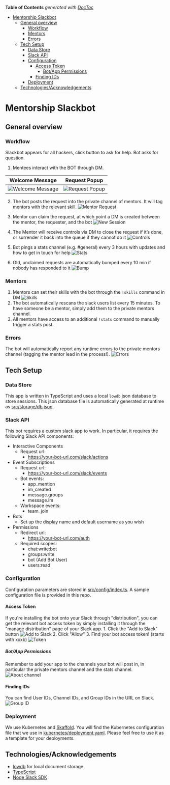 <!-- START doctoc generated TOC please keep comment here to allow auto update -->
<!-- DON'T EDIT THIS SECTION, INSTEAD RE-RUN doctoc TO UPDATE -->
**Table of Contents**  *generated with [DocToc](https://github.com/thlorenz/doctoc)*

- [Mentorship Slackbot](#mentorship-slackbot)
  - [General overview](#general-overview)
    - [Workflow](#workflow)
    - [Mentors](#mentors)
    - [Errors](#errors)
  - [Tech Setup](#tech-setup)
    - [Data Store](#data-store)
    - [Slack API](#slack-api)
    - [Configuration](#configuration)
      - [Access Token](#access-token)
        - [Bot/App Permissions](#botapp-permissions)
      - [Finding IDs](#finding-ids)
    - [Deployment](#deployment)
  - [Technologies/Acknowledgements](#technologiesacknowledgements)

<!-- END doctoc generated TOC please keep comment here to allow auto update -->

# Mentorship Slackbot

## General overview

### Workflow
Slackbot appears for all hackers, click button to ask for help. Bot asks for question.

1. Mentees interact with the BOT through DM.

Welcome Message | Request Popup     
:-:|:--:
![Welcome Message](docs/welcome.png) | ![Request Popup](docs/dialog.png)

2. The bot posts the request into the private channel of mentors. It will tag mentors with the relevant skill.
![Mentor Request](docs/request.png)

4. Mentor can claim the request, at which point a DM is created between the mentor, the requester, and the bot
![New Session](docs/session.png)
5. The Mentor will receive controls via DM to close the request if it’s done, or surrender it back into the queue if they cannot do it
![Controls](docs/controls.png)
6. Bot pings a stats channel (e.g. #general) every 3 hours with updates and how to get in touch for help
![Stats](docs/stats.png)
7. Old, unclaimed requests are automatically bumped every 10 min if nobody has responded to it
![Bump](docs/bump.png)

### Mentors
1. Mentors can set their skills with the bot through the `!skills` command in DM
![Skills](docs/skills.png)
2. The bot automatically rescans the slack users list every 15 minutes. To have someone be a mentor, simply add them to the private mentors channel. 
3. All mentors have access to an additional `!stats` command to manually trigger a stats post.

### Errors
The bot will automatically report any runtime errors to the private mentors channel (tagging the mentor lead in the process!). 
![Errors](docs/errors.png)

## Tech Setup

### Data Store
This app is written in TypeScript and uses a local `lowdb` json database to store sessions. This json database file is automatically generated at runtime as [src/storage/db.json](src/storage/db.json). 

### Slack API
This bot requires a custom slack app to work. In particular, it requires the following Slack API components:
- Interactive Components
    - Request url: 
        - https://your-bot-url.com/slack/actions
- Event Subscriptions
    - Request url:
        - https://your-bot-url.com/slack/events
    - Bot events:
        - app_mention
        - im_created
        - message.groups
        - message.im
    - Workspace events:
        - team_join
- Bots
    - Set up the display name and default username as you wish
- Permissions
    - Redirect url:
        - https://your-bot-url.com/auth
    - Required scopes:
        - chat:write:bot
        - groups:write
        - bot (Add Bot User)
        - users:read

### Configuration
Configuration parameters are stored in [src/config/index.ts](src/config/index.ts). A sample configuration file is provided in this repo.

#### Access Token
If you're installing the bot onto your Slack through "distribution", you can get the relevant bot access token by simply installing it through the "manage distribution" page of your Slack app.
    1. Click the "Add to Slack" button ![Add to Slack](docs/add.png)
    2. Click "Allow"
    3. Find your bot access token! (starts with xoxb) ![Token](docs/token.png)

##### Bot/App Permissions
Remember to add your app to the channels your bot will post in, in particular the private mentors channel and the stats channel. ![About channel](docs/about_channel.png)

#### Finding IDs
You can find User IDs, Channel IDs, and Group IDs in the URL on Slack. 
![Group ID](docs/url.png)

### Deployment
We use Kubernetes and [Skaffold](skaffold.dev). You will find the Kubernetes configuration file that we use in [kubernetes/deployment.yaml](kubernetes/deployment.yaml). Please feel free to use it as a template for your deployments.

## Technologies/Acknowledgements

- [lowdb](https://github.com/typicode/lowdb) for local document storage
- [TypeScript](http://www.typescriptlang.org/)
- [Node Slack SDK](https://slack.dev/node-slack-sdk/)